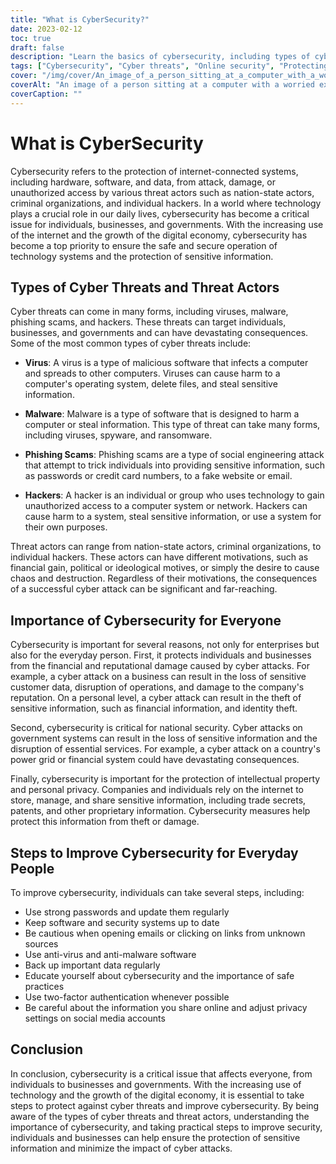 ```yaml
---
title: "What is CyberSecurity?"
date: 2023-02-12
toc: true
draft: false
description: "Learn the basics of cybersecurity, including types of cyber threats, the importance of cybersecurity, and steps to improve online security."
tags: ["Cybersecurity", "Cyber threats", "Online security", "Protecting data", "Virus", "Malware", "Phishing scams", "Hackers", "National security", "Intellectual property", "Personal privacy"]
cover: "/img/cover/An_image_of_a_person_sitting_at_a_computer_with_a_worried_face.webp"
coverAlt: "An image of a person sitting at a computer with a worried expression while a hacker or cybercriminal is shown on the screen, representing the dangers of cyber threats and the importance of cybersecurity"
coverCaption: ""
---
```


# What is CyberSecurity

Cybersecurity refers to the protection of internet-connected systems, including hardware, software, and data, from attack, damage, or unauthorized access by various threat actors such as nation-state actors, criminal organizations, and individual hackers. In a world where technology plays a crucial role in our daily lives, cybersecurity has become a critical issue for individuals, businesses, and governments. With the increasing use of the internet and the growth of the digital economy, cybersecurity has become a top priority to ensure the safe and secure operation of technology systems and the protection of sensitive information.

## Types of Cyber Threats and Threat Actors

Cyber threats can come in many forms, including viruses, malware, phishing scams, and hackers. These threats can target individuals, businesses, and governments and can have devastating consequences. Some of the most common types of cyber threats include:

- **Virus**: A virus is a type of malicious software that infects a computer and spreads to other computers. Viruses can cause harm to a computer's operating system, delete files, and steal sensitive information.

- **Malware**: Malware is a type of software that is designed to harm a computer or steal information. This type of threat can take many forms, including viruses, spyware, and ransomware.

- **Phishing Scams**: Phishing scams are a type of social engineering attack that attempt to trick individuals into providing sensitive information, such as passwords or credit card numbers, to a fake website or email.

- **Hackers**: A hacker is an individual or group who uses technology to gain unauthorized access to a computer system or network. Hackers can cause harm to a system, steal sensitive information, or use a system for their own purposes.

Threat actors can range from nation-state actors, criminal organizations, to individual hackers. These actors can have different motivations, such as financial gain, political or ideological motives, or simply the desire to cause chaos and destruction. Regardless of their motivations, the consequences of a successful cyber attack can be significant and far-reaching.

## Importance of Cybersecurity for Everyone

Cybersecurity is important for several reasons, not only for enterprises but also for the everyday person. First, it protects individuals and businesses from the financial and reputational damage caused by cyber attacks. For example, a cyber attack on a business can result in the loss of sensitive customer data, disruption of operations, and damage to the company's reputation. On a personal level, a cyber attack can result in the theft of sensitive information, such as financial information, and identity theft.

Second, cybersecurity is critical for national security. Cyber attacks on government systems can result in the loss of sensitive information and the disruption of essential services. For example, a cyber attack on a country's power grid or financial system could have devastating consequences.

Finally, cybersecurity is important for the protection of intellectual property and personal privacy. Companies and individuals rely on the internet to store, manage, and share sensitive information, including trade secrets, patents, and other proprietary information. Cybersecurity measures help protect this information from theft or damage.

## Steps to Improve Cybersecurity for Everyday People

To improve cybersecurity, individuals can take several steps, including:

- Use strong passwords and update them regularly
- Keep software and security systems up to date
- Be cautious when opening emails or clicking on links from unknown sources
- Use anti-virus and anti-malware software
- Back up important data regularly
- Educate yourself about cybersecurity and the importance of safe practices
- Use two-factor authentication whenever possible
- Be careful about the information you share online and adjust privacy settings on social media accounts

## Conclusion

In conclusion, cybersecurity is a critical issue that affects everyone, from individuals to businesses and governments. With the increasing use of technology and the growth of the digital economy, it is essential to take steps to protect against cyber threats and improve cybersecurity. By being aware of the types of cyber threats and threat actors, understanding the importance of cybersecurity, and taking practical steps to improve security, individuals and businesses can help ensure the protection of sensitive information and minimize the impact of cyber attacks.
